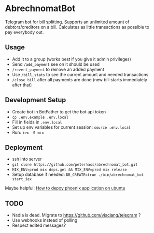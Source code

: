 # AbrechnomatBot

Telegram bot for bill splitting. Supports an unlimited amount of debtors/creditors on a bill. 
Calculates as little transactions as possible to pay everybody out.

## Usage

- Add it to a group (works best if you give it admin privileges)
- Send `/add_payment` see on it should be used
- `/revert_payment` to remove an added payment
- Use `/bill_stats` to see the current amount and needed transactions
- `/close_bill` after all payments are done (new bill starts immediately after that)

## Development Setup

- Create bot in BotFather to get the bot api token
- `cp .env.example .env.local`
- Fill in fields in `.env.local`
- Set up env variables for current session: `source .env.local`
- Run: `iex -S mix`

## Deployment

- ssh into server
- `git clone https://github.com/peterhass/abrechnomat_bot.git`
- `MIX_ENV=prod mix deps.get && MIX_ENV=prod mix release`
- Setup database if needed: `DB_CREATE=true ./bin/abrechnomat_bot start_iex`

Maybe helpful: [How to depoy phoenix application on ubuntu](https://medium.com/3-elm-erlang-elixir/how-to-deploying-phoenix-application-on-ubuntu-293645f38145)

## TODO 

- Nadia is dead. Migrate to https://github.com/visciang/telegram ?
- Use webhooks instead of polling
- Respect edited messages?
